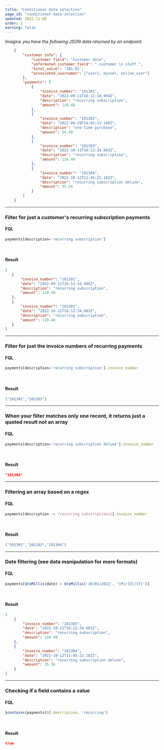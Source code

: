 ```yaml
---
title: "Conditional data selection"
page_id: "conditional-data-selection"
updated: 2022-11-08
order: 2
warning: false
---
```


*Imagine you have the following JSON data returned by an endpoint:*

``` json
    {
        "customer info": {
            "customer field": "Customer data",
            "unformated_customer_field": " customer \n stuff ",
            "total_value": "281.01",
            "associated_usernames": ["user1, myuser, online_user"]
        },
        "payments": [
            {
                "invoice_number": "101301",
                "date": "2022-09-11T16:12:34.494Z",
                "description": "recurring subscription",
                "amount": 110.48
            },
            {
                "invoice_number": "101302",
                "date": "2022-09-29T14:45:13.148Z",
                "description": "one time purchase",
                "amount": 24.49
            },
            {
                "invoice_number": "101303",
                "date": "2022-10-11T16:12:34.683Z",
                "description": "recurring subscription",
                "amount": 110.48
            },
            {
                "invoice_number": "101304",
                "date": "2022-10-12T11:45:22.182Z",
                "description": "recurring subscription deluxe",
                "amount": 35.56
            }
        ]
    }
```

---

### Filter for just a customer's recurring subscription payments

#### FQL

``` javascript
payments[description='recurring subscription']
```

<br>

#### Result

 ``` json
 [
    {
        "invoice_number": "101301",
        "date": "2022-09-11T16:12:34.494Z",
        "description": "recurring subscription",
        "amount": 110.48
    },
    {
        "invoice_number": "101303",
        "date": "2022-10-11T16:12:34.683Z",
        "description": "recurring subscription",
        "amount": 110.48
    }
]
```

---

### Filter for just the invoice numbers of recurring payments

#### FQL

 ``` javascript
 payments[description='recurring subscription'].invoice_number
 ```  

<br>

#### Result

 ```json
 ["101301","101303"]
 ```

---

### When your filter matches only one record, it returns just a quoted result not an array

#### FQL

 ``` javascript
 payments[description='recurring subscription deluxe'].invoice_number
 ```  

<br>

#### Result

``` json
"101304"
```

---

### Filtering an array based on a regex

#### FQL

 ``` javascript
 payments[description ~> /recurring subscription/i].invoice_number
 ```

<br>

#### Result

``` json
["101301","101303","101304"]
```

---

### Date filtering (see data manipulation for more formats)

#### FQL

 ``` javascript
 payments[$toMillis(date) > $toMillis('10/01/2022', '[M]/[D]/[Y]')]
 ```

<br>

#### Result

``` json
[
    {
        "invoice_number": "101303",
        "date": "2022-10-11T16:12:34.683Z",
        "description": "recurring subscription",
        "amount": 110.48
    },
    {
        "invoice_number": "101304",
        "date": "2022-10-12T11:45:22.182Z",
        "description": "recurring subscription deluxe",
        "amount": 35.56
    }
]
```

---

### Checking if a field contains a value

#### FQL

``` javascript
$contains(payments[0].description, 'recurring')
```

<br>

#### Result

``` json
true
```
